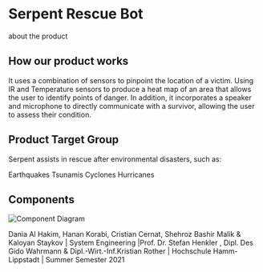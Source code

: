 
# Serpent Rescue Bot


about the product 


## How our product works

It uses a combination of sensors to pinpoint the location of a victim. Using IR and Temperature sensors to produce a heat map of an area that allows the user to identify points of danger. In addition, it incorporates a speaker and microphone to directly communicate with a survivor, allowing the user to assess their condition. 



## Product Target Group 

Serpent assists in rescue after environmental disasters, such as:

Earthquakes
Tsunamis
Cyclones
Hurricanes



## Components  

![Component Diagram](https://user-images.githubusercontent.com/67482490/121577429-cc00b380-ca29-11eb-9396-5e8f45caaf4c.png)































 Dania Al Hakim, Hanan Korabi, Cristian Cernat, Shehroz Bashir Malik & Kaloyan Staykov | System Engineering |Prof. Dr. Stefan Henkler , Dipl. Des Gido Wahrmann & Dipl.-Wirt.-Inf.Kristian Rother | Hochschule Hamm-Lippstadt | Summer Semester 2021


